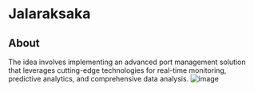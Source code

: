 # Jalaraksaka
## About
The idea involves implementing an advanced port management solution that leverages cutting-edge technologies for real-time monitoring, predictive analytics, and comprehensive data analysis. 
![image](https://github.com/vinit2023/Jalaraksaka/assets/124140793/ba7f812e-7ae5-46ff-99ac-929a6610c1f8)
